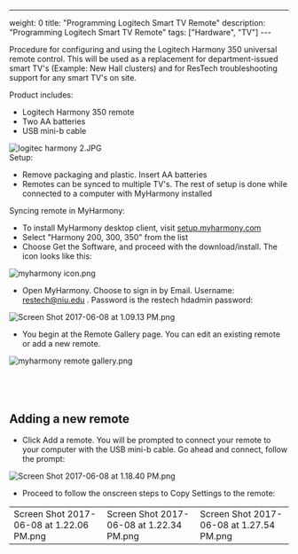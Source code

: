 ---
weight: 0
title: "Programming Logitech Smart TV Remote"
description: "Programming Logitech Smart TV Remote"
tags: ["Hardware", "TV"]
---​​

​​Procedure for configuring and using the Logitech Harmony 350 universal remote control. This will be used as a replacement for department-issued smart TV's (Example: New Hall clusters) and for ResTech troubleshooting support for any smart TV's on site.  


Product includes:  


* ​Logitech Harmony 350 remote
* Two AA batteries
* USB mini-b cable

![logitec harmony 2.JPG](/sites/housing/restech_helpdesk/SiteAssets/kb/Programming%20Logitec%20Smart%20TV%20Remote/logitec%20harmony%202.JPG)  
Setup:  


* ​Remove packaging and plastic. Insert AA batteries
* ​​Remotes can be synced to multiple TV's. The rest of setup is done while connected to a computer with MyHarmony installed

Syncing remote in MyHarmony:  
* ​​To install MyHarmony desktop client, visit [setup.myharmony.com​](https://setup.myharmony.com/)
* Select "Harmony 200, 300, 350" from the list​
* C​hoose Get the Software, and proceed with the download/install. The icon looks like this:​

![myharmony icon.png](/sites/housing/restech_helpdesk/SiteAssets/kb/Programming%20Logitec%20Smart%20TV%20Remote/myharmony%20icon.png)  


* ​Open MyHarmony. Choose to sign in by Email. Username: restech@niu.edu . Password is the restech hdadmin password:

![Screen Shot 2017-06-08 at 1.09.13 PM.png](/sites/housing/restech_helpdesk/SiteAssets/kb/Programming%20Logitec%20Smart%20TV%20Remote/Screen%20Shot%202017-06-08%20at%201.09.13%20PM.png)  
* You begin at the Remote Gallery page. You can edit an existing remote or add a new remote.

![myharmony remote gallery.png](/sites/housing/restech_helpdesk/SiteAssets/kb/Programming%20Logitec%20Smart%20TV%20Remote/myharmony%20remote%20gallery.png)  
## ​​​

## ​​​​Adding a new remote

* ​​​Click Add a remote. You will be prompted to connect your remote to your computer with the USB mini-b cable. Go ahead and connect, follow the prompt:

![Screen Shot 2017-06-08 at 1.18.40 PM.png](/sites/housing/restech_helpdesk/SiteAssets/kb/Programming%20Logitec%20Smart%20TV%20Remote/Screen%20Shot%202017-06-08%20at%201.18.40%20PM.png)  
* ​Proceed to follow the onscreen steps to Copy Settings to the remote:



|  |  |  |
| --- | --- | --- |
| ​Screen Shot 2017-06-08 at 1.22.06 PM.png​​ | ​Screen Shot 2017-06-08 at 1.22.34 PM.png | ​Screen Shot 2017-06-08 at 1.27.54 PM.png |

  
  
  


  


